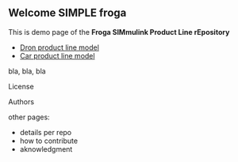 ## Welcome SIMPLE froga

This is demo page of the **Froga SIMmulink Product Line rEpository**
- [Dron product line model](https://github.com/mufroga/dron)
- [Car product line  model](https://github.com/mufroga/car)

bla, bla, bla

License

Authors

other pages:
- details per repo
- how to contribute
- aknowledgment

